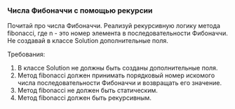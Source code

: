 
### Числа Фибоначчи с помощью рекурсии

Почитай про числа Фибоначчи.
Реализуй рекурсивную логику метода fibonacci, где n - это номер элемента в последовательности Фибоначчи.
Не создавай в классе Solution дополнительные поля.


Требования:
1.	В классе Solution не должны быть созданы дополнительные поля.
2.	Метод fibonacci должен принимать порядковый номер искомого числа последовательности Фибоначчи и возвращать его значение.
3.	Метод fibonacci не должен быть статическим.
4.	Метод fibonacci должен быть рекурсивным.


